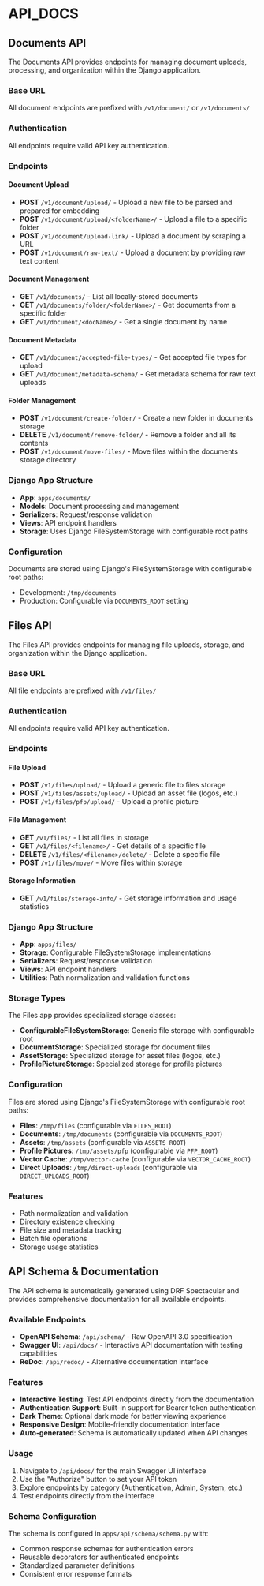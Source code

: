 # API_DOCS

<!-- BEGIN: AUTH -->
<!-- END: AUTH -->

<!-- BEGIN: ADMIN -->
<!-- END: ADMIN -->

<!-- BEGIN: SYSTEM -->
<!-- END: SYSTEM -->

<!-- BEGIN: WORKSPACES -->
<!-- END: WORKSPACES -->

<!-- BEGIN: CHATS -->
<!-- END: CHATS -->

<!-- BEGIN: DOCUMENTS -->
## Documents API

The Documents API provides endpoints for managing document uploads, processing, and organization within the Django application.

### Base URL
All document endpoints are prefixed with `/v1/document/` or `/v1/documents/`

### Authentication
All endpoints require valid API key authentication.

### Endpoints

#### Document Upload
- **POST** `/v1/document/upload/` - Upload a new file to be parsed and prepared for embedding
- **POST** `/v1/document/upload/<folderName>/` - Upload a file to a specific folder
- **POST** `/v1/document/upload-link/` - Upload a document by scraping a URL
- **POST** `/v1/document/raw-text/` - Upload a document by providing raw text content

#### Document Management
- **GET** `/v1/documents/` - List all locally-stored documents
- **GET** `/v1/documents/folder/<folderName>/` - Get documents from a specific folder
- **GET** `/v1/document/<docName>/` - Get a single document by name

#### Document Metadata
- **GET** `/v1/document/accepted-file-types/` - Get accepted file types for upload
- **GET** `/v1/document/metadata-schema/` - Get metadata schema for raw text uploads

#### Folder Management
- **POST** `/v1/document/create-folder/` - Create a new folder in documents storage
- **DELETE** `/v1/document/remove-folder/` - Remove a folder and all its contents
- **POST** `/v1/document/move-files/` - Move files within the documents storage directory

### Django App Structure
- **App**: `apps/documents/`
- **Models**: Document processing and management
- **Serializers**: Request/response validation
- **Views**: API endpoint handlers
- **Storage**: Uses Django FileSystemStorage with configurable root paths

### Configuration
Documents are stored using Django's FileSystemStorage with configurable root paths:
- Development: `/tmp/documents`
- Production: Configurable via `DOCUMENTS_ROOT` setting
<!-- END: DOCUMENTS -->

<!-- BEGIN: FILES -->
## Files API

The Files API provides endpoints for managing file uploads, storage, and organization within the Django application.

### Base URL
All file endpoints are prefixed with `/v1/files/`

### Authentication
All endpoints require valid API key authentication.

### Endpoints

#### File Upload
- **POST** `/v1/files/upload/` - Upload a generic file to files storage
- **POST** `/v1/files/assets/upload/` - Upload an asset file (logos, etc.)
- **POST** `/v1/files/pfp/upload/` - Upload a profile picture

#### File Management
- **GET** `/v1/files/` - List all files in storage
- **GET** `/v1/files/<filename>/` - Get details of a specific file
- **DELETE** `/v1/files/<filename>/delete/` - Delete a specific file
- **POST** `/v1/files/move/` - Move files within storage

#### Storage Information
- **GET** `/v1/files/storage-info/` - Get storage information and usage statistics

### Django App Structure
- **App**: `apps/files/`
- **Storage**: Configurable FileSystemStorage implementations
- **Serializers**: Request/response validation
- **Views**: API endpoint handlers
- **Utilities**: Path normalization and validation functions

### Storage Types
The Files app provides specialized storage classes:
- **ConfigurableFileSystemStorage**: Generic file storage with configurable root
- **DocumentStorage**: Specialized storage for document files
- **AssetStorage**: Specialized storage for asset files (logos, etc.)
- **ProfilePictureStorage**: Specialized storage for profile pictures

### Configuration
Files are stored using Django's FileSystemStorage with configurable root paths:
- **Files**: `/tmp/files` (configurable via `FILES_ROOT`)
- **Documents**: `/tmp/documents` (configurable via `DOCUMENTS_ROOT`)
- **Assets**: `/tmp/assets` (configurable via `ASSETS_ROOT`)
- **Profile Pictures**: `/tmp/assets/pfp` (configurable via `PFP_ROOT`)
- **Vector Cache**: `/tmp/vector-cache` (configurable via `VECTOR_CACHE_ROOT`)
- **Direct Uploads**: `/tmp/direct-uploads` (configurable via `DIRECT_UPLOADS_ROOT`)

### Features
- Path normalization and validation
- Directory existence checking
- File size and metadata tracking
- Batch file operations
- Storage usage statistics
<!-- END: FILES -->

<!-- BEGIN: LLM -->
<!-- END: LLM -->

<!-- BEGIN: EMBEDDING -->
<!-- END: EMBEDDING -->

<!-- BEGIN: IMAGE -->
<!-- END: IMAGE -->

<!-- BEGIN: STT -->
<!-- END: STT -->

<!-- BEGIN: TTS -->
<!-- END: TTS -->

<!-- BEGIN: CONVERSATION -->
<!-- END: CONVERSATION -->

<!-- BEGIN: SCHEMA -->
## API Schema & Documentation

The API schema is automatically generated using DRF Spectacular and provides comprehensive documentation for all available endpoints.

### Available Endpoints

- **OpenAPI Schema**: `/api/schema/` - Raw OpenAPI 3.0 specification
- **Swagger UI**: `/api/docs/` - Interactive API documentation with testing capabilities
- **ReDoc**: `/api/redoc/` - Alternative documentation interface

### Features

- **Interactive Testing**: Test API endpoints directly from the documentation
- **Authentication Support**: Built-in support for Bearer token authentication
- **Dark Theme**: Optional dark mode for better viewing experience
- **Responsive Design**: Mobile-friendly documentation interface
- **Auto-generated**: Schema is automatically updated when API changes

### Usage

1. Navigate to `/api/docs/` for the main Swagger UI interface
2. Use the "Authorize" button to set your API token
3. Explore endpoints by category (Authentication, Admin, System, etc.)
4. Test endpoints directly from the interface

### Schema Configuration

The schema is configured in `apps/api/schema/schema.py` with:
- Common response schemas for authentication errors
- Reusable decorators for authenticated endpoints
- Standardized parameter definitions
- Consistent error response formats

<!-- END: SCHEMA -->

<!-- BEGIN: JOBS -->
<!-- END: JOBS -->
